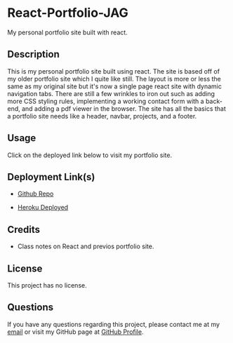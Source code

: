 # React-Portfolio-JAG
My personal portfolio site built with react.

## Description

This is my personal portfolio site built using react. The site is based off of my older portfolio site which I quite like still. The layout is more or less the same as my original site but it's now a single page react site with dynamic navigation tabs. There are still a few wrinkles to iron out such as adding more CSS styling rules, implementing a working contact form with a back-end, and adding a pdf viewer in the browser. The site has all the basics that a portfolio site needs like a header, navbar, projects, and a footer.


## Usage

Click on the deployed link below to visit my portfolio site.

## Deployment Link(s)

- [Github Repo](https://github.com/Exo-MDR-CD2000/react-portfolio-jag)

- [Heroku Deployed](WIP)

## Credits

- Class notes on React and previos portfolio site.


## License
This project has no license.

## Questions
If you have any questions regarding this project, please contact me at my [email](joseguillen587@yahoo.com) or visit my GitHub page at [GitHub Profile](https://github.com/Exo-MDR-CD2000).
